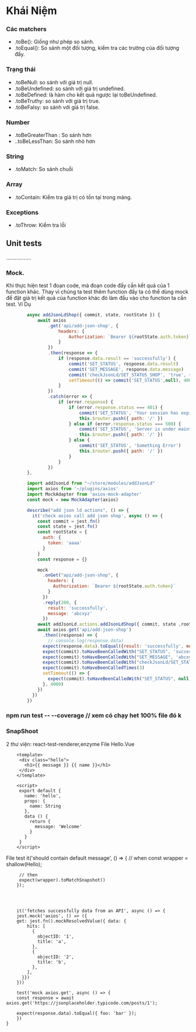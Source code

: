 # Khái Niệm
### Các matchers
- .toBe(): Giống như phép so sánh.
- .toEqual(): So sánh một đối tượng, kiểm tra các trường của đối tượng đấy.
### Trạng thái
- .toBeNull: so sánh với giá trị null.
- .toBeUndefined: so sánh với giá trị undefined.
- .toBeDefined: là hàm cho kết quả ngược lại toBeUndefined.
- .toBeTruthy: so sánh với giá trị true.
- .toBeFalsy: so sánh với giá trị false.
### Number
- .toBeGreaterThan : So sánh hơn
- ..toBeLessThan: So sánh nhỏ hơn
### String
- .toMatch: So sánh chuỗi
### Array
- .toContain: Kiểm tra giá trị có tồn tại trong mảng.
### Exceptions
- .toThrow: Kiểm tra lỗi
## Unit tests
.................
### Mock.
Khi thực hiện test 1 đoạn code, mà đoạn code đấy cần kết quả của 1 function khác. Thay vì chúng ta test thêm function đấy ta có thể dùng mock để đặt giá trị kết quả của function khác đó làm đầu vào cho function ta cần test. Ví Dụ
```javascript
		async addJsonLdShop({ commit, state, rootState }) {
		    await axios
		        .get('api/add-json-shop', {
		            headers: {
		                Authorization: `Bearer ${rootState.auth.token}`
		            }
		        })
		        .then(response => {
		            if (response.data.result == 'successfully') {
		                commit('SET_STATUS', response.data.result)
		                commit('SET_MESSAGE', response.data.message)
		                commit('checkJsonLd/SET_STATUS_SHOP', 'true', { root: true })
		                setTimeout(() => commit('SET_STATUS',null), 4000)
		            }
		        })
		        .catch(error => {
		            if (error.response) {
		                if (error.response.status === 401) {
		                    commit('SET_STATUS', 'Your session has expired, please log in again')
		                    this.$router.push({ path: '/' })
		                } else if (error.response.status === 500) {
		                    commit('SET_STATUS', 'Server is under maintenance')
		                    this.$router.push({ path: '/' })
		                } else {
		                    commit('SET_STATUS', 'Something Error')
		                    this.$router.push({ path: '/' })
		                }
		            }
		        })
		},
```
```javascript
		import addJsonLd from "~/store/modules/addJsonLd"
		import axios from '~/plugins/axios'
		import MockAdapter from 'axios-mock-adapter'
		const mock = new MockAdapter(axios)

		describe("add json ld actions", () => {
		  it('check axios call add json shop', async () => {
		    const commit = jest.fn()
		    const state = jest.fn()
		    const rootState = {
		      auth: {
		        token: 'aaaa'
		      }
		    }
		    const response = {}

		    mock
		      .onGet("api/add-json-shop", {
		        headers: {
		          Authorization: `Bearer ${rootState.auth.token}`
		        }
		      })
		      .reply(200, {
		        result: 'successfully',
		        message: 'abcxyz'
		      })
		    await addJsonLd.actions.addJsonLdShop({ commit, state ,rootState })
		    await axios.get('api/add-json-shop')
		      .then((response) => {
		        // console.log(response.data)
		      expect(response.data).toEqual({result: 'successfully', message: 'abcxyz'})
		      expect(commit).toHaveBeenCalledWith("SET_STATUS", 'successfully')
		      expect(commit).toHaveBeenCalledWith("SET_MESSAGE", 'abcxyz')
		      expect(commit).toHaveBeenCalledWith("checkJsonLd/SET_STATUS_SHOP", 'true', {root: true})
		      expect(commit).toHaveBeenCalledTimes(3)
		      setTimeout(() => {
		        expect(commit).toHaveBeenCalledWith("SET_STATUS", null)
		      }, 4000)
		    })
		  })
		})
````
### npm run test -- --coverage // xem có chạy het 100% file đó k
### SnapShoot
2 thư viện: react-test-renderer,enzyme
File Hello.Vue

		<template>
		 <div class="hello">
		   <h1>{{ message }} {{ name }}</h1>
		 </div>
		</template>

		<script>
		 export default {
		   name: 'hello',
		   props: {
		     name: String
		   },
		   data () {
		     return {
		       message: 'Welcome'
		     }
		   }
		 }
		</script>

File test
		it('should contain default message', () => {
		 // when
		 const wrapper = shallow(Hello);

		 // then
		 expect(wrapper).toMatchSnapshot()
		});




		it('fetches successfully data from an API', async () => {
        jest.mock('axios', () => ({
        get: jest.fn().mockResolvedValue({ data: {
            hits: [
              {
                objectID: '1',
                title: 'a',
              },
              {
                objectID: '2',
                title: 'b',
              },
            ],
          }})
        }))

        test('mock axios.get', async () => {
        const response = await axios.get('https://jsonplaceholder.typicode.com/posts/1');

        expect(response.data).toEqual({ foo: 'bar' });
        })
    }